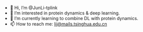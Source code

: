 - 👋 Hi, I’m @JunLi-tplink
- 👀 I’m interested in protein dynamics & deep learning. 
- 🌱 I’m currently learning to combine DL with protein dynamics.  
- 📫 How to reach me: lij@mails.tsinghua.edu.cn 

<!---
JunLi-tplink/JunLi-tplink is a ✨ special ✨ repository because its `README.md` (this file) appears on your GitHub profile.
You can click the Preview link to take a look at your changes.
--->
